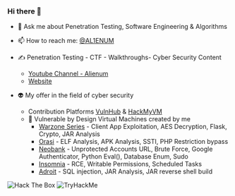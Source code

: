 ### Hi there 👋

<!--
**AL1ENUM/AL1ENUM** is a ✨ _special_ ✨ repository because its `README.md` (this file) appears on your GitHub profile.
-->
- 💬 Ask me about Penetration Testing, Software Engineering & Algorithms
- 📫 How to reach me: [@AL1ENUM](https://twitter.com/AL1ENUM)

- ✍ Penetration Testing - CTF - Walkthroughs- Cyber Security Content
    - [Youtube Channel - Alienum](https://www.youtube.com/channel/UCEYXThW-Vj7PFSQW5-r2F_w)
    - [Website](https://al1enum.github.io/)

- 👽 My offer in the field of cyber security
  - Contribution Platforms [VulnHub](https://www.vulnhub.com/) & [HackMyVM](https://hackmyvm.eu/)
  - 🚀 Vulnerable by Design Virtual Machines created by me
     - [Warzone Series](https://www.vulnhub.com/series/warzone,395/) - Client App Exploitation, AES Decryption, Flask, Crypto, JAR Analysis
     - [Orasi](https://www.vulnhub.com/entry/orasi-1,660/) - ELF Analysis, APK Analysis, SSTI, PHP Restriction bypass
     - [Neobank](https://www.vulnhub.com/entry/neobank-1,642/) - Unprotected Accounts URL, Brute Force, Google Authenticator, Python Eval(), Database Enum, Sudo
     - [Insomnia](https://www.vulnhub.com/entry/insomnia-1,644/) - RCE, Writable Permissions, Scheduled Tasks
     - [Adroit](https://www.vulnhub.com/entry/adroit-101,647/) -  SQL injection, JAR Analysis, JAR reverse shell build

<img src="http://www.hackthebox.eu/badge/image/314167" alt="Hack The Box">
<img src="https://tryhackme-badges.s3.amazonaws.com/aeriko.png" alt="TryHackMe">
<!---
m1tak was here
--->
